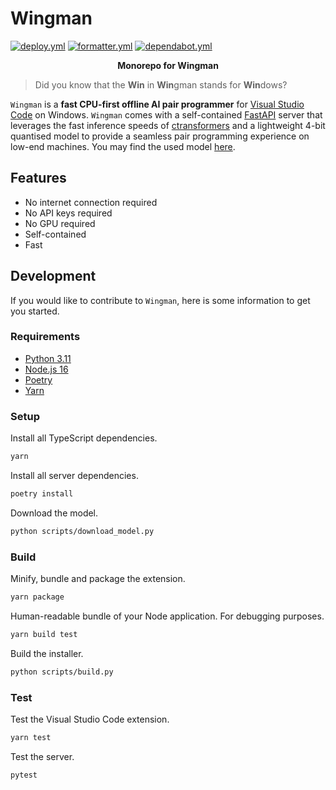 # Wingman

[![deploy.yml](https://github.com/winstxnhdw/Wingman/actions/workflows/deploy.yml/badge.svg)](https://github.com/winstxnhdw/Wingman/actions/workflows/deploy.yml)
[![formatter.yml](https://github.com/winstxnhdw/Wingman/actions/workflows/formatter.yml/badge.svg)](https://github.com/winstxnhdw/Wingman/actions/workflows/formatter.yml)
[![dependabot.yml](https://github.com/winstxnhdw/Wingman/actions/workflows/dependabot.yml/badge.svg)](https://github.com/winstxnhdw/Wingman/actions/workflows/dependabot.yml)

<p align="center"><b>Monorepo for Wingman</b></p>

> Did you know that the **Win** in **Win**gman stands for **Win**dows?

`Wingman` is a **fast CPU-first offline AI pair programmer** for [Visual Studio Code](https://code.visualstudio.com/) on Windows. `Wingman` comes with a self-contained [FastAPI](https://fastapi.tiangolo.com/) server that leverages the fast inference speeds of [ctransformers](https://github.com/marella/ctransformers) and a lightweight 4-bit quantised model to provide a seamless pair programming experience on low-end machines. You may find the used model [here](https://huggingface.co/winstxnhdw/Replit-v2-CodeInstruct-3B-ggml-4bit).

## Features

- No internet connection required
- No API keys required
- No GPU required
- Self-contained
- Fast

## Development

If you would like to contribute to `Wingman`, here is some information to get you started.

### Requirements

- [Python 3.11](https://www.python.org/downloads/release/python-3110/)
- [Node.js 16](https://nodejs.org/ja/blog/release/v16.16.0)
- [Poetry](https://python-poetry.org/)
- [Yarn](https://yarnpkg.com/)

### Setup

Install all TypeScript dependencies.

```bash
yarn
```

Install all server dependencies.

```bash
poetry install
```

Download the model.

```bash
python scripts/download_model.py
```

### Build

Minify, bundle and package the extension.

```bash
yarn package
```

Human-readable bundle of your Node application. For debugging purposes.

```bash
yarn build test
```

Build the installer.

```bash
python scripts/build.py
```

### Test

Test the Visual Studio Code extension.

```bash
yarn test
```

Test the server.

```bash
pytest
```
